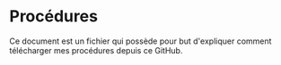 # Procédures
Ce document est un fichier qui possède pour but d'expliquer comment télécharger mes procédures depuis ce GitHub.
